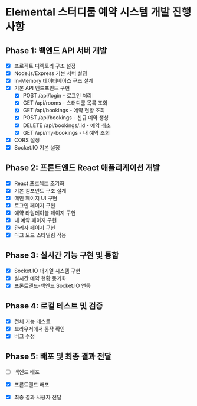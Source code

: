 # Elemental 스터디룸 예약 시스템 개발 진행사항

## Phase 1: 백엔드 API 서버 개발
- [x] 프로젝트 디렉토리 구조 설정
- [x] Node.js/Express 기본 서버 설정
- [x] In-Memory 데이터베이스 구조 설계
- [x] 기본 API 엔드포인트 구현
  - [x] POST /api/login - 로그인 처리
  - [x] GET /api/rooms - 스터디룸 목록 조회
  - [x] GET /api/bookings - 예약 현황 조회
  - [x] POST /api/bookings - 신규 예약 생성
  - [x] DELETE /api/bookings/:id - 예약 취소
  - [x] GET /api/my-bookings - 내 예약 조회
- [x] CORS 설정
- [x] Socket.IO 기본 설정

## Phase 2: 프론트엔드 React 애플리케이션 개발
- [x] React 프로젝트 초기화
- [x] 기본 컴포넌트 구조 설계
- [x] 메인 페이지 UI 구현
- [x] 로그인 페이지 구현
- [x] 예약 타임테이블 페이지 구현
- [x] 내 예약 페이지 구현
- [x] 관리자 페이지 구현
- [x] 다크 모드 스타일링 적용

## Phase 3: 실시간 기능 구현 및 통합
- [x] Socket.IO 대기열 시스템 구현
- [x] 실시간 예약 현황 동기화
- [x] 프론트엔드-백엔드 Socket.IO 연동

## Phase 4: 로컬 테스트 및 검증
- [x] 전체 기능 테스트
- [x] 브라우저에서 동작 확인
- [x] 버그 수정

## Phase 5: 배포 및 최종 결과 전달
- [ ] 백엔드 배포
- [x] 프론트엔드 배포
- [x] 최종 결과 사용자 전달


